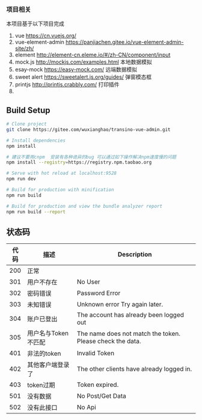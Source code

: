### **项目相关**
本项目基于以下项目完成
1. vue https://cn.vuejs.org/ 
2. vue-element-admin  https://panjiachen.gitee.io/vue-element-admin-site/zh/
3. element http://element-cn.eleme.io/#/zh-CN/component/input 
4. mock.js http://mockjs.com/examples.html 本地数据模拟
5. esay-mock https://easy-mock.com/   远端数据模拟  
6. sweet alert https://sweetalert.js.org/guides/ 弹窗模态框
7. printjs http://printjs.crabbly.com/  打印插件
8. 


## Build Setup

```bash
# Clone project
git clone https://gitee.com/wuxianghao/transino-vue-admin.git

# Install dependencies
npm install

# 建议不要用cnpm  安装有各种诡异的bug 可以通过如下操作解决npm速度慢的问题
npm install --registry=https://registry.npm.taobao.org

# Serve with hot reload at localhost:9528
npm run dev

# Build for production with minification
npm run build

# Build for production and view the bundle analyzer report
npm run build --report
```

## 状态码
| 代码        | 描述   | Description |
| --------   | ----- | -----|
| 200        | 正常    |   |
| 301        | 用户不存在 | No User |
| 302        | 密码错误 | Password Error |
| 303        | 未知错误 | Unknown error Try again later. |
| 304        | 账户已登出 | The account has already been logged out |
| 305        | 用户名与Token 不匹配 | The name does not match the token. Please check the data. |
| 401        | 非法的token  | Invalid Token  |  
| 402        | 其他客户端登录了 | The other clients have already logged in. |
| 403        | token过期    | Token expired.  |
| 501        | 没有数据     | No Post/Get Data  |
| 502        | 没有此接口   | No Api |



